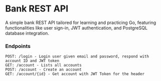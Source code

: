 # Bank REST API

A simple bank REST API tailored for learning and practicing Go, featuring functionalities like user sign-in, JWT authentication, and PostgreSQL database integration.

### Endpoints

    POST: /login - Login user given email and password, respond with account ID and JWT token
    GET: /account - Lists all accounts
    POST: /account - Create an account
    GET: /account/{id} - Get account with JWT Token for the header
